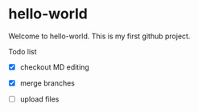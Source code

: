 # hello-world
Welcome to hello-world.  This is my first github project.

Todo list
 * [x] checkout MD editing
 * [x] merge branches
 * [ ] upload files

